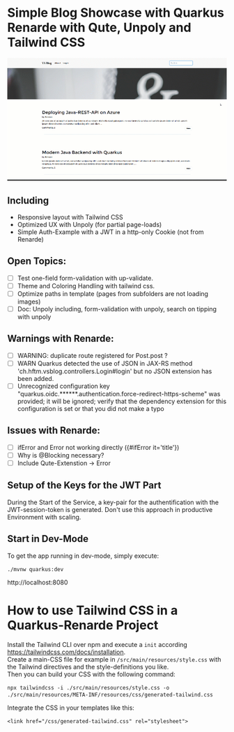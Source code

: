 # Simple Blog Showcase with Quarkus Renarde with Qute, Unpoly and Tailwind CSS
![](example.gif)

## Including
- Responsive layout with Tailwind CSS
- Optimized UX with Unpoly (for partial page-loads)
- Simple Auth-Example with a JWT in a http-only Cookie (not from Renarde)

## Open Topics:  
- [ ] Test one-field form-validation with up-validate.
- [ ] Theme and Coloring Handling with tailwind css.
- [ ] Optimize paths in template (pages from subfolders are not loading images)
- [ ] Doc: Unpoly including, form-validation with unpoly, search on tipping with unpoly

## Warnings with Renarde:  
- [ ] WARNING: duplicate route registered for Post.post ?
- [ ] WARN Quarkus detected the use of JSON in JAX-RS method 'ch.hftm.vsblog.controllers.Login#login' but no JSON extension has been added.
- [ ] Unrecognized configuration key "quarkus.oidc.******.authentication.force-redirect-https-scheme" was provided; it will be ignored; verify that the dependency extension for this configuration is set or that you did not make a typo

## Issues with Renarde:  
- [ ] ifError and Error not working directly ({#ifError it='title'})
- [ ] Why is @Blocking necessary?
- [ ] Include Qute-Extenstion -> Error

## Setup of the Keys for the JWT Part
During the Start of the Service, a key-pair for the authentification with the JWT-session-token is generated.
Don't use this approach in productive Environment with scaling.

## Start in Dev-Mode
To get the app running in dev-mode, simply execute: 

    ./mvnw quarkus:dev

http://localhost:8080

# How to use Tailwind CSS in a Quarkus-Renarde Project  

Install the Tailwind CLI over npm and execute a `init` according https://tailwindcss.com/docs/installation.  
Create a main-CSS file for example in `/src/main/resources/style.css` with the Tailwind directives and the style-definitions you like.  
Then you can build your CSS with the following command:

    npx tailwindcss -i ./src/main/resources/style.css -o ./src/main/resources/META-INF/resources/css/generated-tailwind.css

Integrate the CSS in your templates like this:

    <link href="/css/generated-tailwind.css" rel="stylesheet">
